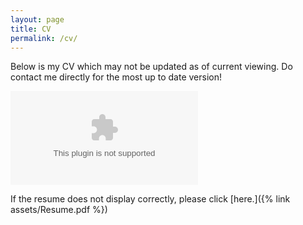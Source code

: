 ```yaml
---
layout: page
title: CV
permalink: /cv/
---
```


Below is my CV which may not be updated as of current viewing. Do contact me directly for the most up to date version!

<embed src = "https://acjh13.github.io/CV/Resume.pdf" type = "assets/Resume.pdf">

If the resume does not display correctly, please click 
[here.]({% link assets/Resume.pdf %})